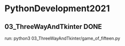 # PythonDevelopment2021

## 03_ThreeWayAndTkinter DONE

run: python3 03_ThreeWayAndTkinter/game_of_fifteen.py
